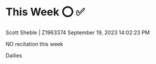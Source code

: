 # This Week      ⭕ ✅ 
Scott Sheble | Z1963374                                            September 19, 2023 14:02:23 PM               


NO recitation this week

Dailies




